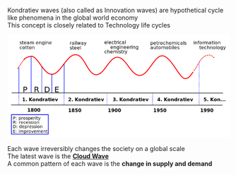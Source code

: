 Kondratiev waves (also called as Innovation waves) are hypothetical cycle like phenomena in the global world economy  
This concept is closely related to Technology life cycles

![Kondratieff Wave|550](../images/kondratieff_wave.png)

Each wave irreversibly changes the society on a global scale  
The latest wave is the **<u>Cloud Wave</u>**  
A common pattern of each wave is the **change in supply and demand**
